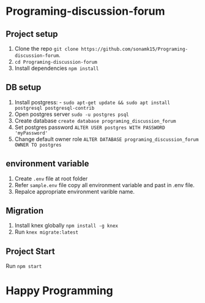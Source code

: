 # Programing-discussion-forum

## Project setup

1. Clone the repo `git clone https://github.com/sonamk15/Programing-discussion-forum`.
2. `cd Programing-discussion-forum` 
3. Install dependencies `npm install`

## DB setup

1. Install postgress: -
  `sudo apt-get update && sudo apt install postgresql postgresql-contrib`
2. Open postgres server `sudo -u postgres psql`
3. Create database `create database programing_discussion_forum`
4. Set postgres password `ALTER USER postgres WITH PASSWORD 'myPassword'`
5. Change default owner role `ALTER DATABASE programing_discussion_forum OWNER TO postgres`

## environment variable
1. Create `.env` file at root folder 
2. Refer `sample.env` file copy all environment variable and past in .env file.
3. Repalce appropriate environment varible name.

## Migration

1. Install knex globally `npm install -g knex`
2. Run `knex migrate:latest`

## Project Start

Run `npm start`

# Happy Programming